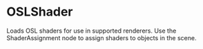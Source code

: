 # OSLShader

Loads OSL shaders for use in supported renderers. Use the ShaderAssignment node to assign shaders to objects in the scene.


